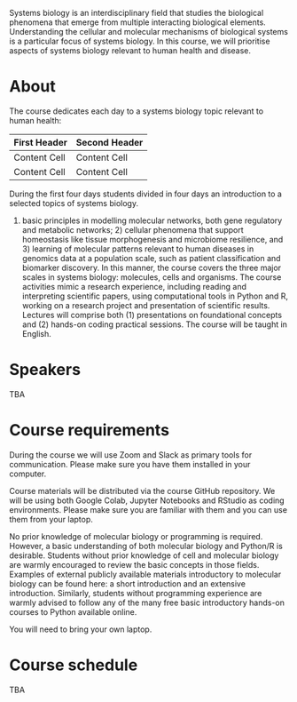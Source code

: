 Systems biology is an interdisciplinary field that studies the biological phenomena that emerge from multiple interacting biological elements.
Understanding the cellular and molecular mechanisms of biological systems is a particular focus of systems biology.
In this course, we will prioritise aspects of systems biology relevant to human health and disease.  

# About
The course dedicates each day to a systems biology topic relevant to human health:

| First Header  | Second Header |
| ------------- | ------------- |
| Content Cell  | Content Cell  |
| Content Cell  | Content Cell  |

During the first four days students  divided in four days  an introduction to a selected topics of systems biology.


1) basic principles in modelling molecular networks, both gene regulatory and metabolic networks; 2) cellular phenomena that support homeostasis like tissue morphogenesis and microbiome resilience, and 3) learning of molecular patterns relevant to human diseases in genomics data at a population scale, such as patient classification and biomarker discovery. In this manner, the course covers the three major scales in systems biology: molecules, cells and organisms.
The course activities mimic a research experience, including reading and interpreting scientific papers, using computational tools in Python and R, working on a research project and presentation of scientific results.
Lectures will comprise both (1) presentations on foundational concepts and (2) hands-on coding practical sessions. The course will be taught in English.




# Speakers
TBA

# Course requirements
During the course we will use Zoom and Slack as primary tools for communication. Please make sure you have them installed in your computer.

Course materials will be distributed via the course GitHub repository.
We will be using both Google Colab, Jupyter Notebooks and RStudio as coding environments.
Please make sure you are familiar with them and you can use them from your laptop.

No prior knowledge of molecular biology or programming is required.
However, a basic understanding of both molecular biology and Python/R is desirable.
Students without prior knowledge of cell and molecular biology are warmly encouraged to review the basic concepts in those fields.
Examples of external publicly available materials introductory to molecular biology can be found here: a short introduction and an extensive introduction. Similarly, students without programming experience are warmly advised to follow any of the many free basic introductory hands-on courses to Python available online.  

You will need to bring your own laptop.

# Course schedule
TBA
